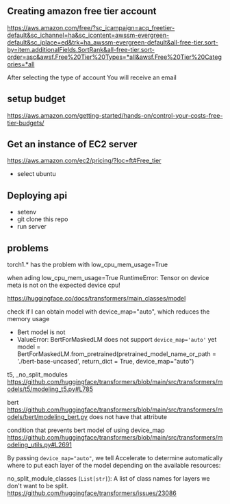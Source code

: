 ## Creating amazon free tier account

https://aws.amazon.com/free/?sc_icampaign=acq_freetier-default&sc_ichannel=ha&sc_icontent=awssm-evergreen-default&sc_iplace=ed&trk=ha_awssm-evergreen-default&all-free-tier.sort-by=item.additionalFields.SortRank&all-free-tier.sort-order=asc&awsf.Free%20Tier%20Types=*all&awsf.Free%20Tier%20Categories=*all


After selecting the type of account
You will receive an email

## setup budget
https://aws.amazon.com/getting-started/hands-on/control-your-costs-free-tier-budgets/

## Get an instance of EC2 server 
https://aws.amazon.com/ec2/pricing/?loc=ft#Free_tier
- select ubuntu

## Deploying api
- setenv
- git clone this repo
- run server


## problems
torch1.* has the problem with  low_cpu_mem_usage=True

when ading low_cpu_mem_usage=True
    RuntimeError: Tensor on device meta is not on the expected device cpu!

https://huggingface.co/docs/transformers/main_classes/model

check if I can obtain model with device_map="auto", which reduces the memory usage
- Bert model is not 
- ValueError: BertForMaskedLM does not support `device_map='auto'` yet
model = BertForMaskedLM.from_pretrained(pretrained_model_name_or_path = './bert-base-uncased', return_dict = True, device_map="auto")

t5, _no_split_modules
https://github.com/huggingface/transformers/blob/main/src/transformers/models/t5/modeling_t5.py#L785

bert
https://github.com/huggingface/transformers/blob/main/src/transformers/models/bert/modeling_bert.py
does not have that attribute

condition that prevents bert model of using device_map
https://github.com/huggingface/transformers/blob/main/src/transformers/modeling_utils.py#L2691


By passing `device_map="auto"`, we tell Accelerate to determine automatically where to put each layer of the model depending on the available resources:

no_split_module_classes (`List[str]`):
A list of class names for layers we don't want to be split.
https://github.com/huggingface/transformers/issues/23086
